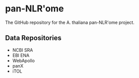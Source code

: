 # pan-NLR'ome

The GitHub repository for the A. thaliana pan-NLR'ome project.

## Data Repositories

- NCBI SRA
- EBI ENA
- WebApollo
- panX
- iTOL
